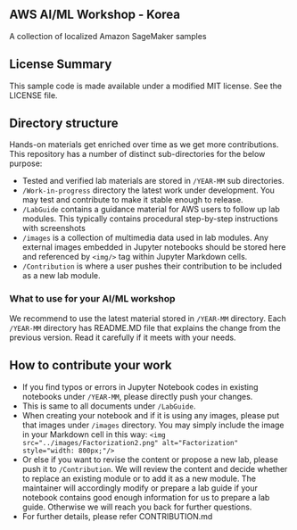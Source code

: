 ## AWS AI/ML Workshop - Korea

A collection of localized Amazon SageMaker samples

## License Summary

This sample code is made available under a modified MIT license. See the LICENSE file.

## Directory structure

Hands-on materials get enriched over time as we get more contributions. This repository has a number of distinct sub-directories for the below purpose:  

* Tested and verified lab materials are stored in `/YEAR-MM` sub directories. 
* `/Work-in-progress` directory the latest work under development. You may test and contribute to make it stable enough to release. 
* `/LabGuide` contains a guidance material for AWS users to follow up lab modules. This typically contains procedural step-by-step instructions with screenshots
* `/images` is a collection of multimedia data used in lab modules. Any external images embedded in Jupyter notebooks should be stored here and referenced by `<img/>` tag within Jupyter Markdown cells.
* `/Contribution` is where a user pushes their contribution to be included as a new lab module.

### What to use for your AI/ML workshop

We recommend to use the latest material stored in `/YEAR-MM` directory. Each `/YEAR-MM` directory has README.MD file that explains the change from the previous version. Read it carefully if it meets with your needs.

## How to contribute your work

* If you find typos or errors in Jupyter Notebook codes in existing notebooks under `/YEAR-MM`, please directly push your changes.
* This is same to all documents under `/LabGuide`.
* When creating your notebook and if it is using any images, please put that images under `/images` directory. You may simply include the image in your Markdown cell in this way: `<img src="../images/Factorization2.png" alt="Factorization" style="width: 800px;"/>`
* Or else if you want to revise the content or propose a new lab, please push it to `/Contribution`. We will review the content and decide whether to replace an existing module or to add it as a new module. The maintainer will accordingly modify or prepare a lab guide if your notebook contains good enough information for us to prepare a lab guide. Otherwise we will reach you back for further questions.
* For further details, please refer CONTRIBUTION.md
